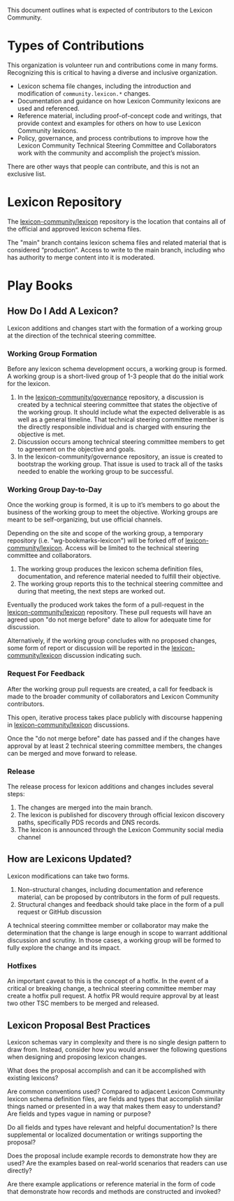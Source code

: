
This document outlines what is expected of contributors to the Lexicon Community.

# Types of Contributions

This organization is volunteer run and contributions come in many forms. Recognizing this is critical to having a diverse and inclusive organization.

* Lexicon schema file changes, including the introduction and modification of `community.lexicon.*` changes.
* Documentation and guidance on how Lexicon Community lexicons are used and referenced.
* Reference material, including proof-of-concept code and writings, that provide context and examples for others on how to use Lexicon Community lexicons.
* Policy, governance, and process contributions to improve how the Lexicon Community Technical Steering Committee and Collaborators work with the community and accomplish the project’s mission.

There are other ways that people can contribute, and this is not an exclusive list.

# Lexicon Repository

The [lexicon-community/lexicon](https://github.com/lexicon-community/lexicon) repository is the location that contains all of the official and approved lexicon schema files.

The "main" branch contains lexicon schema files and related material that is considered “production”. Access to write to the main branch, including who has authority to merge content into it is moderated.

# Play Books

## How Do I Add A Lexicon?

Lexicon additions and changes start with the formation of a working group at the direction of the technical steering committee.

### Working Group Formation

Before any lexicon schema development occurs, a working group is formed. A working group is a short-lived group of 1-3 people that do the initial work for the lexicon.

1. In the [lexicon-community/governance](https://github.com/lexicon-community/governance) repository, a discussion is created by a technical steering committee that states the objective of the working group. It should include what the expected deliverable is as well as a general timeline. That technical steering committee member is the directly responsible individual and is charged with ensuring the objective is met.
2. Discussion occurs among technical steering committee members to get to agreement on the objective and goals.
3. In the lexicon-community/governance repository, an issue is created to bootstrap the working group. That issue is used to track all of the tasks needed to enable the working group to be successful.

### Working Group Day-to-Day

Once the working group is formed, it is up to it’s members to go about the business of the working group to meet the objective. Working groups are meant to be self-organizing, but use official channels.

Depending on the site and scope of the working group, a temporary repository (i.e. "wg-bookmarks-lexicon") will be forked off of [lexicon-community/lexicon](https://github.com/lexicon-community/lexicon). Access will be limited to the technical steering committee and collaborators.

1. The working group produces the lexicon schema definition files, documentation, and reference material needed to fulfill their objective.
2. The working group reports this to the technical steering committee and during that meeting, the next steps are worked out.

Eventually the produced work takes the form of a pull-request in the [lexicon-community/lexicon](https://github.com/lexicon-community/lexicon) repository. These pull requests will have an agreed upon "do not merge before" date to allow for adequate time for discussion.

Alternatively, if the working group concludes with no proposed changes, some form of report or discussion will be reported in the [lexicon-community/lexicon](https://github.com/lexicon-community/lexicon) discussion indicating such.

### Request For Feedback

After the working group pull requests are created, a call for feedback is made to the broader community of collaborators and Lexicon Community contributors.

This open, iterative process takes place publicly with discourse happening in [lexicon-community/lexicon](https://github.com/lexicon-community/lexicon) discussions.

Once the "do not merge before" date has passed and if the changes have approval by at least 2 technical steering committee members, the changes can be merged and move forward to release.

### Release

The release process for lexicon additions and changes includes several steps:

1. The changes are merged into the main branch.
2. The lexicon is published for discovery through official lexicon discovery paths, specifically PDS records and DNS records.
3. The lexicon is announced through the Lexicon Community social media channel

## How are Lexicons Updated?

Lexicon modifications can take two forms.

1. Non-structural changes, including documentation and reference material, can be proposed by contributors in the form of pull requests.
2. Structural changes and feedback should take place in the form of a pull request or GitHub discussion

A technical steering committee member or collaborator may make the determination that the change is large enough in scope to warrant additional discussion and scrutiny. In those cases, a working group will be formed to fully explore the change and its impact.

### Hotfixes

An important caveat to this is the concept of a hotfix. In the event of a critical or breaking change, a technical steering committee member may create a hotfix pull request. A hotfix PR would require approval by at least two other TSC members to be merged and released.

## Lexicon Proposal Best Practices

Lexicon schemas vary in complexity and there is no single design pattern to draw from. Instead, consider how you would answer the following questions when designing and proposing lexicon changes.

What does the proposal accomplish and can it be accomplished with existing lexicons?

Are common conventions used? Compared to adjacent Lexicon Community lexicon schema definition files, are fields and types that accomplish similar things named or presented in a way that makes them easy to understand? Are fields and types vague in naming or purpose?

Do all fields and types have relevant and helpful documentation? Is there supplemental or localized documentation or writings supporting the proposal?

Does the proposal include example records to demonstrate how they are used? Are the examples based on real-world scenarios that readers can use directly?

Are there example applications or reference material in the form of code that demonstrate how records and methods are constructed and invoked?

